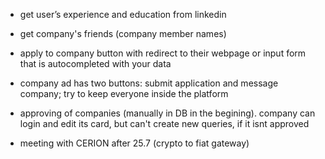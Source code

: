 - get user’s experience and education from linkedin

- get company's friends (company member names)
- apply to company button with redirect to their webpage or input form that is autocompleted with your data

- company ad has two buttons: submit application and message company; try to keep everyone inside the platform

- approving of companies (manually in DB in the begining). company can login and edit its card, but can't create new queries, if it isnt approved

- meeting with CERION after 25.7 (crypto to fiat gateway)